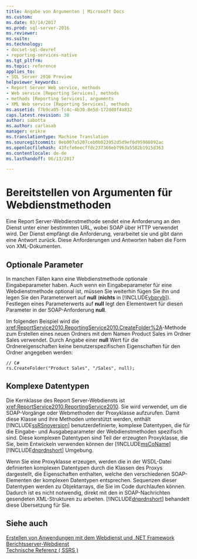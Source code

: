 ```yaml
---
title: Angabe von Argumenten | Microsoft Docs
ms.custom: 
ms.date: 03/14/2017
ms.prod: sql-server-2016
ms.reviewer: 
ms.suite: 
ms.technology:
- docset-sql-devref
- reporting-services-native
ms.tgt_pltfrm: 
ms.topic: reference
applies_to:
- SQL Server 2016 Preview
helpviewer_keywords:
- Report Server Web service, methods
- Web service [Reporting Services], methods
- methods [Reporting Services], arguments
- XML Web service [Reporting Services], methods
ms.assetid: f7b9ca05-fc4c-4b30-8e5d-172dd0f4a832
caps.latest.revision: 38
author: sabotta
ms.author: carlasab
manager: erikre
ms.translationtype: Machine Translation
ms.sourcegitcommit: 0eb007a5207ceb0b023952d5d9ef6d95986092ac
ms.openlocfilehash: 43fcfe6eecffdc237366eb7963a5582b1915d363
ms.contentlocale: de-de
ms.lasthandoff: 06/13/2017

---
```

# <a name="supplying-web-service-method-arguments"></a>Bereitstellen von Argumenten für Webdienstmethoden
  Eine Report Server-Webdienstmethode sendet eine Anforderung an den Dienst unter einer bestimmten URL, wobei SOAP über HTTP verwendet wird. Der Dienst empfängt die Anforderung, verarbeitet sie und gibt dann eine Antwort zurück. Diese Anforderungen und Antworten haben die Form von XML-Dokumenten.  
  
## <a name="optional-parameters"></a>Optionale Parameter  
 In manchen Fällen kann eine Webdienstmethode optionale Eingabeparameter haben. Auch wenn ein Eingabeparameter für eine Webdienstmethode optional ist, müssen Sie weiterhin fügen Sie ihn und legen Sie den Parameterwert auf **null** (**nichts** in [!INCLUDE[vbprvb](../../../includes/vbprvb-md.md)]). Festlegen eines Parameterwerts auf **null** legt den Elementwert für diesen Parameter in der SOAP-Anforderung **null**.  
  
 Im folgenden Beispiel wird die <xref:ReportService2010.ReportingService2010.CreateFolder%2A>-Methode zum Erstellen eines neuen Ordners mit dem Namen Product Sales im Ordner Sales verwendet. Durch Angabe einer **null** Wert für die Ordnereigenschaften keine benutzerspezifischen Eigenschaften für den Ordner angegeben werden:  
  
```  
// C#  
rs.CreateFolder("Product Sales", "/Sales", null);  
```  
  
## <a name="complex-data-types"></a>Komplexe Datentypen  
 Die Kernklasse des Report Server-Webdiensts ist <xref:ReportService2010.ReportingService2010>. Sie wird verwendet, um die SOAP-Vorgänge oder Webmethoden der Proxyklasse aufzurufen. Damit diese Klasse und ihre Methoden unterstützt werden, enthält [!INCLUDE[ssRSnoversion](../../../includes/ssrsnoversion-md.md)] benutzerdefinierte, komplexe Datentypen, die für die Eingabe- und Ausgabeparameter der Webdienstmethoden spezifisch sind. Diese komplexen Datentypen sind Teil der erzeugten Proxyklasse, die Sie, beim Entwickeln verwenden können der [!INCLUDE[msCoName](../../../includes/msconame-md.md)] [!INCLUDE[dnprdnshort](../../../includes/dnprdnshort-md.md)] Umgebung.  
  
 Wenn Sie eine Proxyklasse erzeugen, werden die in der WSDL-Datei definierten komplexen Datentypen durch die Klassen des Proxys dargestellt, die Eigenschaften enthalten, welche den verschiedenen SOAP-Elementen der komplexen Datentypen entsprechen. Sequenzen dieser Datentypen werden zu Objektarrays, die Sie im Code durchlaufen können. Dadurch ist es nicht notwendig, direkt mit den in SOAP-Nachrichten gesendeten XML-Strukturen zu arbeiten. [!INCLUDE[dnprdnshort](../../../includes/dnprdnshort-md.md)] behandelt diese Übersetzung für Sie.  
  
## <a name="see-also"></a>Siehe auch  
 [Erstellen von Anwendungen mit dem Webdienst und .NET Framework](../../../reporting-services/report-server-web-service/net-framework/building-applications-using-the-web-service-and-the-net-framework.md)   
 [Berichtsserver-Webdienst](../../../reporting-services/report-server-web-service/report-server-web-service.md)   
 [Technische Referenz &#40; SSRS &#41;](../../../reporting-services/technical-reference-ssrs.md)  
  
  
